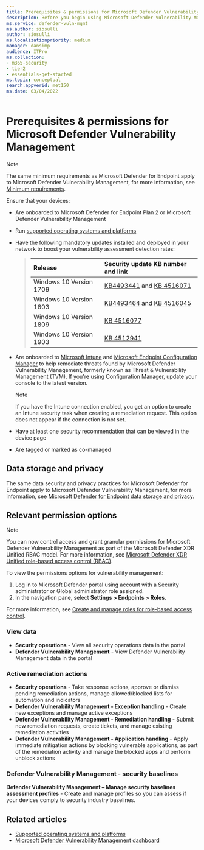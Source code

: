 ```yaml
---
title: Prerequisites & permissions for Microsoft Defender Vulnerability Management
description: Before you begin using Microsoft Defender Vulnerability Management, make sure you have the relevant configurations and permissions.
ms.service: defender-vuln-mgmt
ms.author: siosulli
author: siosulli
ms.localizationpriority: medium
manager: dansimp
audience: ITPro
ms.collection: 
- m365-security
- tier2
- essentials-get-started
ms.topic: conceptual
search.appverid: met150
ms.date: 03/04/2022
---
```


# Prerequisites & permissions for Microsoft Defender Vulnerability Management

> [!NOTE]
> The same minimum requirements as Microsoft Defender for Endpoint apply to Microsoft Defender Vulnerability Management, for more information, see [Minimum requirements](../defender-endpoint/minimum-requirements.md).

Ensure that your devices:

- Are onboarded to Microsoft Defender for Endpoint Plan 2 or Microsoft Defender Vulnerability Management

- Run [supported operating systems and platforms](tvm-supported-os.md)

- Have the following mandatory updates installed and deployed in your network to boost your vulnerability assessment detection rates:

  > Release | Security update KB number and link
  > :---|:---
  > Windows 10 Version 1709 | [KB4493441](https://support.microsoft.com/help/4493441/windows-10-update-kb4493441) and [KB 4516071](https://support.microsoft.com/help/4516071/windows-10-update-kb4516071)
  > Windows 10 Version 1803 | [KB4493464](https://support.microsoft.com/help/4493464) and [KB 4516045](https://support.microsoft.com/help/4516045/windows-10-update-kb4516045)
  > Windows 10 Version 1809 | [KB 4516077](https://support.microsoft.com/help/4516077/windows-10-update-kb4516077)
  > Windows 10 Version 1903 | [KB 4512941](https://support.microsoft.com/help/4512941/windows-10-update-kb4512941)

- Are onboarded to [Microsoft Intune](/mem/intune/fundamentals/what-is-intune) and  [Microsoft Endpoint Configuration Manager](/mem/configmgr/protect/deploy-use/endpoint-protection-configure) to help remediate threats found by Microsoft Defender Vulnerability Management, formerly known as Threat & Vulnerability Management (TVM). If you're using Configuration Manager, update your console to the latest version.

  > [!NOTE]
  > If you have the Intune connection enabled, you get an option to create an Intune security task when creating a remediation request. This option does not appear if the connection is not set.

- Have at least one security recommendation that can be viewed in the device page

- Are tagged or marked as co-managed

## Data storage and privacy

The same data security and privacy practices for Microsoft Defender for Endpoint apply to Microsoft Defender Vulnerability Management, for more information, see [Microsoft Defender for Endpoint data storage and privacy](../defender-endpoint/data-storage-privacy.md).

## Relevant permission options

> [!NOTE]
> You can now control access and grant granular permissions for Microsoft Defender Vulnerability Management as part of the Microsoft Defender XDR Unified RBAC model. For more information, see [Microsoft Defender XDR Unified role-based access control (RBAC)](../defender/manage-rbac.md).

To view the permissions options for vulnerability management:

1. Log in to Microsoft Defender portal using account with a Security administrator or Global administrator role assigned.
2. In the navigation pane, select **Settings > Endpoints > Roles**.

For more information, see [Create and manage roles for role-based access control](../defender-endpoint/user-roles.md).

### View data

- **Security operations** - View all security operations data in the portal
- **Defender Vulnerability Management** - View Defender Vulnerability Management data in the portal

### Active remediation actions

- **Security operations** - Take response actions, approve or dismiss pending remediation actions, manage allowed/blocked lists for automation and indicators
- **Defender Vulnerability Management - Exception handling** - Create new exceptions and manage active exceptions
- **Defender Vulnerability Management - Remediation handling** - Submit new remediation requests, create tickets, and manage existing remediation activities
- **Defender Vulnerability Management - Application handling** - Apply immediate mitigation actions by blocking vulnerable applications, as part of the remediation activity and manage the blocked apps and perform unblock actions

### Defender Vulnerability Management - security baselines

**Defender Vulnerability Management – Manage security baselines assessment profiles** - Create and manage profiles so you can assess if your devices comply to security industry baselines.

## Related articles

- [Supported operating systems and platforms](tvm-supported-os.md)
- [Microsoft Defender Vulnerability Management dashboard](tvm-dashboard-insights.md)
